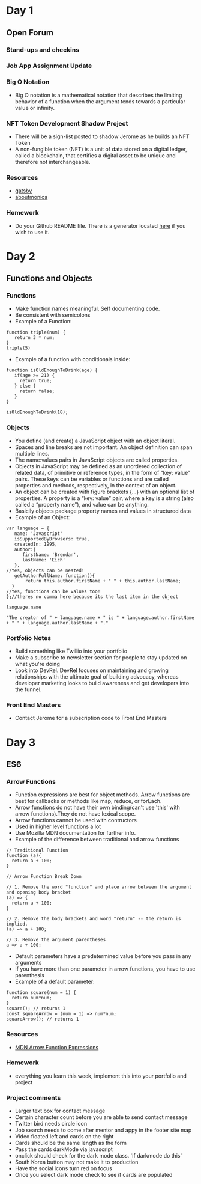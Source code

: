 # Day 1
## Open Forum
### Stand-ups and checkins
### Job App Assignment Update 
### Big O Notation 
- Big O notation is a mathematical notation that describes the limiting behavior of a function when the argument tends towards a particular value or infinity. 
### NFT Token Development Shadow Project
- There will be a sign-list posted to shadow Jerome as he builds an NFT Token 
- A non-fungible token (NFT) is a unit of data stored on a digital ledger, called a blockchain, that certifies a digital asset to be unique and therefore not interchangeable.
### Resources
- [gatsby](https://www.gatsbyjs.com/)
- [aboutmonica](https://aboutmonica.com/)
### Homework 
- Do your Github README file. There is a generator located [here](https://rahuldkjain.github.io/gh-profile-readme-generator/) if you wish to use it. 
# Day 2
## Functions and Objects
### Functions
- Make function names meaningful. Self documenting code. 
- Be consistent with semicolons
- Example of a Function: 
```
function triple(num) {
   return 3 * num;
}
triple(5)
```
- Example of a function with conditionals inside:
```
function isOldEnoughToDrink(age) {
   if(age >= 21) {
     return true;
   } else {
     return false;
   }
}

isOldEnoughToDrink(18);

```
### Objects
- You define (and create) a JavaScript object with an object literal.
- Spaces and line breaks are not important. An object definition can span multiple lines.
- The name:values pairs in JavaScript objects are called properties.
- Objects in JavaScript may be defined as an unordered collection of related data, of primitive or reference types, in the form of “key: value” pairs. These keys can be variables or functions and are called properties and methods, respectively, in the context of an object.
- An object can be created with figure brackets {…} with an optional list of properties. A property is a “key: value” pair, where a key is a string (also called a “property name”), and value can be anything.
- Basiclly objects package property names and values in structured data 
- Example of an Object: 
```
var language = {
   name: 'Javascript'
   isSupportedByBrowsers: true,
   createdIn: 1995,
   author:{
      firstName: 'Brendan',
      lastName: 'Eich'
   },
//Yes, objects can be nested!
   getAuthorFullName: function(){
       return this.author.firstName + " " + this.author.lastName;
  }
//Yes, functions can be values too!
};//theres no comma here because its the last item in the object

language.name

"The creator of " + language.name + " is " + language.author.firstName + " " + language.author.lastName + "."

```
### Portfolio Notes
- Build something like Twillio into your portfolio
- Make a subscribe to newsletter section for people to stay updated on what you're doing
- Look into DevRel. DevRel focuses on maintaining and growing relationships with the ultimate goal of building advocacy, whereas developer marketing looks to build awareness and get developers into the funnel.
### Front End Masters
- Contact Jerome for a subscription code to Front End Masters
# Day 3
## ES6
### Arrow Functions
- Function expressions are best for object methods. Arrow functions are best for callbacks or methods like map, reduce, or forEach.
- Arrow functions do not have their own binding(can't use 'this' with arrow functions).They do not have lexical scope.
- Arrow functions cannot be used with contructors
- Used in higher level functions a lot 
- Use Mozilla MDN documentation for further info. 
- Example of the difference between traditional and arrow functions
```
// Traditional Function
function (a){
  return a + 100;
}

// Arrow Function Break Down

// 1. Remove the word "function" and place arrow between the argument and opening body bracket
(a) => {
  return a + 100;
}

// 2. Remove the body brackets and word "return" -- the return is implied.
(a) => a + 100;

// 3. Remove the argument parentheses
a => a + 100;

```
- Default parameters have a predetermined value before you pass in any arguments
- If you have more than one parameter in arrow functions, you have to use parenthesis
- Example of a default parameter:
```
function square(num = 1) {
  return num*num;
}
square(); // returns 1
const squareArrow = (num = 1) => num*num;
squareArrow(); // returns 1
```
### Resources
- [MDN Arrow Function Expressions](https://developer.mozilla.org/en-US/docs/Web/JavaScript/Reference/Functions/Arrow_functions)
### Homework
- everything you learn this week, implement this into your portfolio and project
### Project comments
- Larger text box for contact message
- Certain character count before you are able to send contact message
- Twitter bird needs circle icon
- Job search needs to come after mentor and appy in the footer site map
- Video floated left and cards on the right 
- Cards should be the same length as the form 
- Pass the cards darkMode via javascript 
- onclick should check for the dark mode class. 'If darkmode do this'
- South Korea button may not make it to production 
- Have the social icons turn red on focus
- Once you select dark mode check to see if cards are populated
